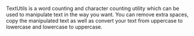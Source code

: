TextUtils is a word counting and character counting utility which can be used to manipulate text in the way you want.
You can remove extra spaces, copy the manipulated text as well as convert your text from uppercase to lowercase and lowercase to uppercase.
